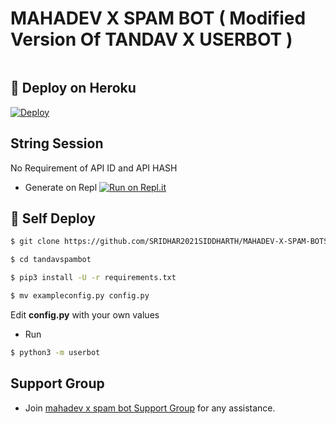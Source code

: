 # MAHADEV X SPAM BOT ( Modified Version Of TANDAV X USERBOT )

<p align="center">
  <img src="">
</p>

## 🚀 Deploy on Heroku 
[![Deploy](https://www.herokucdn.com/deploy/button.svg)](https://dashboard.heroku.com/new?template=https://github.com/SRIDHAR2021SIDDHARTH/MAHADEV-X-SPAM-BOTS)

## String Session
No Requirement of API ID and API HASH

   - Generate on Repl [![Run on Repl.it](https://repl.it/badge/github/YukkiBot/YukkiSpamBot)](https://replit.com/@YukkiBot/YukkiSpamBot)
   
## 🚀 Self Deploy
```sh
$ git clone https://github.com/SRIDHAR2021SIDDHARTH/MAHADEV-X-SPAM-BOTS

$ cd tandavspambot

$ pip3 install -U -r requirements.txt

$ mv exampleconfig.py config.py
```
Edit **config.py** with your own values

   - Run
```sh
$ python3 -m userbot

```  
## Support Group
   - Join [mahadev x spam bot  Support Group](https://t.me/MAHADEV_X_SPAM_BOT) for any assistance.
